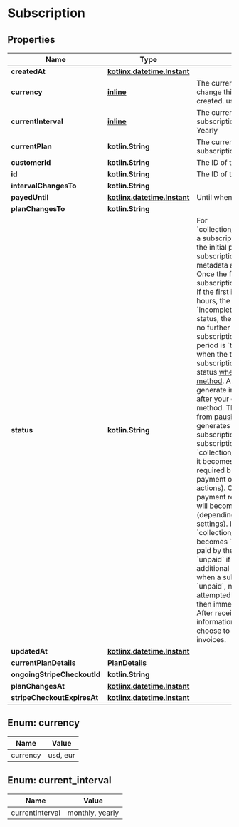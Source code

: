 
# Subscription

## Properties
| Name | Type | Description | Notes |
| ------------ | ------------- | ------------- | ------------- |
| **createdAt** | [**kotlinx.datetime.Instant**](kotlinx.datetime.Instant.md) |  |  [readonly] |
| **currency** | [**inline**](#Currency) | The currency of the subscription. To change this, a new subscription must be created. usd USD eur Euro |  [readonly] |
| **currentInterval** | [**inline**](#CurrentInterval) | The currently active interval of the subscription monthly Monthly yearly Yearly |  [readonly] |
| **currentPlan** | **kotlin.String** | The currently active plan of the subscription |  [readonly] |
| **customerId** | **kotlin.String** | The ID of the stripe customer |  [readonly] |
| **id** | **kotlin.String** | The ID of the subscription |  [readonly] |
| **intervalChangesTo** | **kotlin.String** |  |  |
| **payedUntil** | [**kotlinx.datetime.Instant**](kotlinx.datetime.Instant.md) | Until when the subscription is payed |  [readonly] |
| **planChangesTo** | **kotlin.String** |  |  |
| **status** | **kotlin.String** | For &#x60;collection_method&#x3D;charge_automatically&#x60; a subscription moves into &#x60;incomplete&#x60; if the initial payment attempt fails. A subscription in this status can only have metadata and default_source updated. Once the first invoice is paid, the subscription moves into an &#x60;active&#x60; status. If the first invoice is not paid within 23 hours, the subscription transitions to &#x60;incomplete_expired&#x60;. This is a terminal status, the open invoice will be voided and no further invoices will be generated.  A subscription that is currently in a trial period is &#x60;trialing&#x60; and moves to &#x60;active&#x60; when the trial period is over.  A subscription can only enter a &#x60;paused&#x60; status [when a trial ends without a payment method](https://stripe.com/billing/subscriptions/trials#create-free-trials-without-payment). A &#x60;paused&#x60; subscription doesn&#39;t generate invoices and can be resumed after your customer adds their payment method. The &#x60;paused&#x60; status is different from [pausing collection](https://stripe.com/billing/subscriptions/pause-payment), which still generates invoices and leaves the subscription&#39;s status unchanged.  If subscription &#x60;collection_method&#x3D;charge_automatically&#x60;, it becomes &#x60;past_due&#x60; when payment is required but cannot be paid (due to failed payment or awaiting additional user actions). Once Stripe has exhausted all payment retry attempts, the subscription will become &#x60;canceled&#x60; or &#x60;unpaid&#x60; (depending on your subscriptions settings).  If subscription &#x60;collection_method&#x3D;send_invoice&#x60; it becomes &#x60;past_due&#x60; when its invoice is not paid by the due date, and &#x60;canceled&#x60; or &#x60;unpaid&#x60; if it is still not paid by an additional deadline after that. Note that when a subscription has a status of &#x60;unpaid&#x60;, no subsequent invoices will be attempted (invoices will be created, but then immediately automatically closed). After receiving updated payment information from a customer, you may choose to reopen and pay their closed invoices. |  |
| **updatedAt** | [**kotlinx.datetime.Instant**](kotlinx.datetime.Instant.md) |  |  [readonly] |
| **currentPlanDetails** | [**PlanDetails**](PlanDetails.md) |  |  [optional] |
| **ongoingStripeCheckoutId** | **kotlin.String** |  |  [optional] |
| **planChangesAt** | [**kotlinx.datetime.Instant**](kotlinx.datetime.Instant.md) |  |  [optional] |
| **stripeCheckoutExpiresAt** | [**kotlinx.datetime.Instant**](kotlinx.datetime.Instant.md) |  |  [optional] |


<a id="Currency"></a>
## Enum: currency
| Name | Value |
| ---- | ----- |
| currency | usd, eur |


<a id="CurrentInterval"></a>
## Enum: current_interval
| Name | Value |
| ---- | ----- |
| currentInterval | monthly, yearly |



